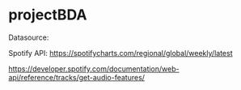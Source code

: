 # projectBDA

Datasource: 

Spotify API:
https://spotifycharts.com/regional/global/weekly/latest

https://developer.spotify.com/documentation/web-api/reference/tracks/get-audio-features/
